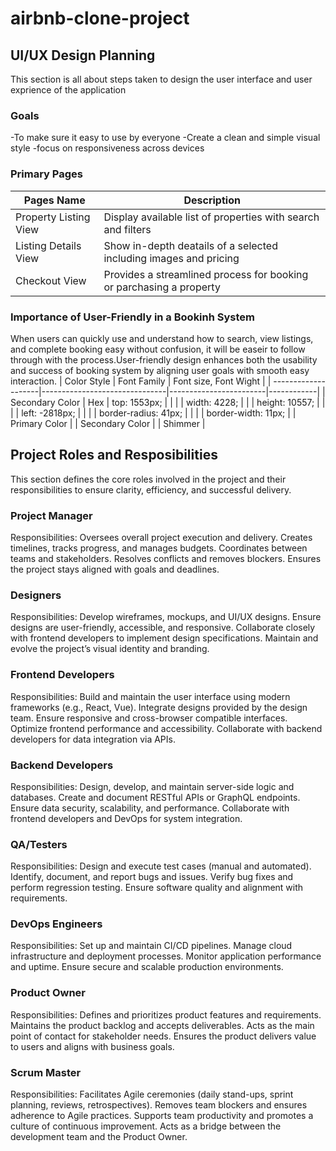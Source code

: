 # airbnb-clone-project
## UI/UX Design Planning
This section is all about steps taken to design the user interface and user exprience of the application
### Goals
-To make sure it easy to use by everyone
-Create a clean and simple visual style
-focus on responsiveness across devices
### Primary Pages 
| Pages Name            | Description
|-----------------------|--------------------------------------------------------------------|
| Property Listing View | Display available list of properties with search and filters       |
| Listing Details View  | Show in-depth deatails of a selected  including images and pricing |
| Checkout View         | Provides a streamlined process for booking or parchasing a property|
### Importance of User-Friendly in a Bookinh System
When users can quickly use and understand how to search, view listings, and complete booking easy without confusion, it will be easeir to follow through with the process.User-friendly design enhances both the usability and success of booking system by aligning user goals with smooth easy interaction.
| Color Style         | Font Family                   | Font size, Font Wight |
| --------------------|-------------------------------|------------------------|------------|
| Secondary Color     |               Hex                | top: 1553px;           |
|                     |                               | width: 4228;           |
                      |                               | height: 10557;         |
|                     |                               | left: -2818px;         |
|                     |                               | border-radius: 41px;   |
|                     |                               | border-width: 11px;    |
| Primary Color       |
| Secondary Color     |
| Shimmer             |
## Project Roles and Resposibilities
This section defines the core roles involved in the project and their responsibilities to ensure clarity, efficiency, and successful delivery.

### Project Manager
Responsibilities:
Oversees overall project execution and delivery.
Creates timelines, tracks progress, and manages budgets.
Coordinates between teams and stakeholders.
Resolves conflicts and removes blockers.
Ensures the project stays aligned with goals and deadlines.

### Designers
Responsibilities:
Develop wireframes, mockups, and UI/UX designs.
Ensure designs are user-friendly, accessible, and responsive.
Collaborate closely with frontend developers to implement design specifications.
Maintain and evolve the project’s visual identity and branding.

### Frontend Developers
Responsibilities:
Build and maintain the user interface using modern frameworks (e.g., React, Vue).
Integrate designs provided by the design team.
Ensure responsive and cross-browser compatible interfaces.
Optimize frontend performance and accessibility.
Collaborate with backend developers for data integration via APIs.

### Backend Developers
Responsibilities:
Design, develop, and maintain server-side logic and databases.
Create and document RESTful APIs or GraphQL endpoints.
Ensure data security, scalability, and performance.
Collaborate with frontend developers and DevOps for system integration.

### QA/Testers
Responsibilities:
Design and execute test cases (manual and automated).
Identify, document, and report bugs and issues.
Verify bug fixes and perform regression testing.
Ensure software quality and alignment with requirements.

### DevOps Engineers
Responsibilities:
Set up and maintain CI/CD pipelines.
Manage cloud infrastructure and deployment processes.
Monitor application performance and uptime.
Ensure secure and scalable production environments.

### Product Owner
Responsibilities:
Defines and prioritizes product features and requirements.
Maintains the product backlog and accepts deliverables.
Acts as the main point of contact for stakeholder needs.
Ensures the product delivers value to users and aligns with business goals.

### Scrum Master
Responsibilities:
Facilitates Agile ceremonies (daily stand-ups, sprint planning, reviews, retrospectives).
Removes team blockers and ensures adherence to Agile practices.
Supports team productivity and promotes a culture of continuous improvement.
Acts as a bridge between the development team and the Product Owner.


